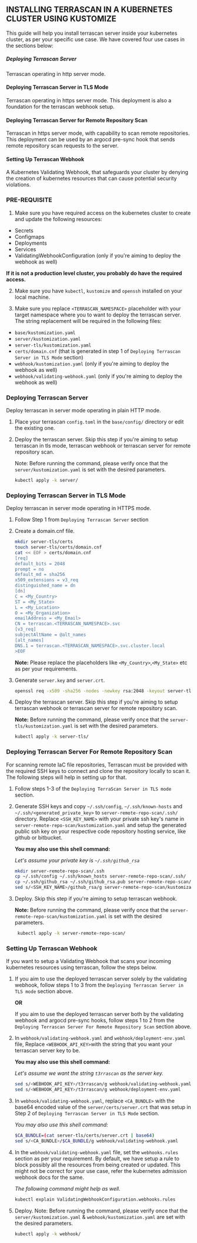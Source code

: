 ## INSTALLING TERRASCAN IN A KUBERNETES CLUSTER USING KUSTOMIZE

This guide will help you install terrascan server inside your kubernetes cluster, as per your specific use case.
We have covered four use cases in the sections below:

  ##### Deploying Terrascan Server
  Terrascan operating in http server mode.

  #### Deploying Terrascan Server in TLS Mode
  Terrascan operating in https server mode. This deployment is also a foundation for the terrascan webhook setup.

  #### Deploying Terrascan Server for Remote Repository Scan
  Terrascan in https server mode, with capability to scan remote repositories. This deployment can be used by an
  argocd pre-sync hook that sends remote repository scan requests to the server.

  #### Setting Up Terrascan Webhook
  A Kubernetes Validating Webhook, that safeguards your cluster by denying the creation of kubernetes resources that
  can cause potential security violations.

### PRE-REQUISITE
1. Make sure you have required access on the kubernetes cluster to create and update the following resources:

  - Secrets
  - Configmaps
  - Deployments
  - Services
  - ValidatingWebhookConfiguration (only if you're aiming to deploy the webhook as well)

  **If it is not a production level cluster, you probably do have the required access.**

2. Make sure you have `kubectl`, `kustomize` and `openssh` installed on your local machine.

3. Make sure you replace `<TERRASCAN_NAMESPACE>` placeholder with your target namespace where you to want to deploy the
terrascan server. The string replacement will be required in the following files:

  - `base/kustomization.yaml`
  - `server/kustomization.yaml`
  - `server-tls/kustomization.yaml`
  - `certs/domain.cnf` (that is generated in step 1 of `Deploying Terrascan Server in TLS Mode` section)
  - `webhook/kustomization.yaml` (only if you're aiming to deploy the webhook as well)
  - `webhook/validating-webhook.yaml` (only if you're aiming to deploy the webhook as well)

### Deploying Terrascan Server

Deploy terrascan in server mode operating in plain HTTP mode.

1. Place your terrascan `config.toml` in the `base/config/` directory or edit the existing one.

2. Deploy the terrascan server. Skip this step if you're aiming to setup terrascan in tls mode, terrascan webhook or
   terrascan server for remote repository scan.

   Note: Before running the command, please verify once that the `server/kustomization.yaml` is set with the desired parameters.

    ```bash
    kubectl apply -k server/
    ```

### Deploying Terrascan Server in TLS Mode

Deploy terrascan in server mode operating in HTTPS mode.

1. Follow Step 1 from `Deploying Terrascan Server` section

2. Create a domain.cnf file.

    ```bash
    mkdir server-tls/certs
    touch server-tls/certs/domain.cnf
    cat << EOF > certs/domain.cnf
    [req]
    default_bits = 2048
    prompt = no
    default_md = sha256
    x509_extensions = v3_req
    distinguished_name = dn
    [dn]
    C = <My_Country>
    ST = <My_State>
    L = <My_Location>
    O = <My_Organization>
    emailAddress = <My_Email>
    CN = terrascan.<TERRASCAN_NAMESPACE>.svc
    [v3_req]
    subjectAltName = @alt_names
    [alt_names]
    DNS.1 = terrascan.<TERRASCAN_NAMESPACE>.svc.cluster.local
    >EOF
    ```

    **Note:** Please replace the placeholders like `<My_Country>`,`<My_State>` etc as per your requirements.

3. Generate `server.key` and `server.crt`.

    ```bash
    openssl req -x509 -sha256 -nodes -newkey rsa:2048 -keyout server-tls/certs/server.key -out server-tls/certs/server.crt -config server-tls/certs/domain.cnf
    ```

4. Deploy the terrascan server. Skip this step if you're aiming to setup terrascan webhook or terrascan server for remote repository scan.

   **Note:** Before running the command, please verify once that the `server-tls/kustomization.yaml` is set with the desired parameters.

    ```bash
    kubectl apply -k server-tls/
    ```

### Deploying Terrascan Server For Remote Repository Scan

For scanning remote IaC file repositories, Terrascan must be provided with the required SSH keys to connect and clone the
repository locally to scan it. The following steps will help in setting up for that.

1. Follow steps 1-3 of the `Deploying TerraScan Server in TLS mode` section.

2. Generate SSH keys and copy `~/.ssh/config`, `~/.ssh/known-hosts` and `~/.ssh/<generated_private_key>` to
   `server-remote-repo-scan/.ssh/` directory. Replace `<SSH_KEY_NAME>` with your private ssh key's name in
   `server-remote-repo-scan/kustomization.yaml` and setup the generated public ssh key on your respective code repository
   hosting service, like github or bitbucket.

   **You may also use this shell command:**

   _Let's assume your private key is `~/.ssh/github_rsa`_

    ```bash
    mkdir server-remote-repo-scan/.ssh
    cp ~/.ssh/config ~/.ssh/known_hosts server-remote-repo-scan/.ssh/
    cp ~/.ssh/github_rsa ~/.ssh/github_rsa.pub server-remote-repo-scan/.ssh/
    sed s/<SSH_KEY_NAME>/github_rsa/g server-remote-repo-scan/kustomization.yaml
    ```

3. Deploy. Skip this step if you're aiming to setup terrascan webhook.

   **Note:** Before running the command, please verify once that the `server-remote-repo-scan/kustomization.yaml` is set
   with the desired parameters.

   ```bash
    kubectl apply -k server-remote-repo-scan/
    ```

### Setting Up Terrascan Webhook
If you want to setup a Validating Webhook that scans your incoming kubernetes resources using terrascan,
follow the steps below.

1. If you aim to use the deployed terrascan server solely by the validating webhook, follow steps 1 to 3 from the
   `Deploying Terrascan Server in TLS mode` section above.

   **OR**

   If you aim to use the deployed terrascan server both by the validating webhook and argocd pre-sync hooks, follow steps 1 to 2 from the
   `Deploying Terrascan Server For Remote Repository Scan` section above.

2. In `webhook/validating-webhook.yaml` and `webhook/deployment-env.yaml` file, Replace `<WEBHOOK_API_KEY>`with the string that
   you want your terrascan server key to be.

   **You may also use this shell command:**

   *Let's assume we want the string `t3rrascan` as the server key.*

    ```bash
    sed s/<WEBHOOK_API_KEY>/t3rrascan/g webhook/validating-webhook.yaml
    sed s/<WEBHOOK_API_KEY>/t3rrascan/g webhook/deployment-env.yaml
    ```

3. In `webhook/validating-webhook.yaml`, replace `<CA_BUNDLE>` with the base64 encoded value of the
   `server/certs/server.crt` that was setup in Step 2 of `Deploying Terrascan Server in TLS Mode` section.

   *You may also use this shell command:*

    ```bash
    $CA_BUNDLE=(cat server-tls/certs/server.crt | base64)
    sed s/<CA_BUNDLE>/$CA_BUNDLE/g webhook/validating-webhook.yaml
    ```

4. In the `webhook/validating-webhook.yaml` file, set the `webhooks.rules` section as per your requirement. By default,
   we have setup a rule to block possibly all the resources from being created or updated. This might not be correct for
   your use case, refer the kubernetes admission webhook docs for the same.

   *The following command might help as well.*
    ```bash
    kubectl explain ValidatingWebhookConfiguration.webhooks.rules
    ```

5. Deploy.
   Note: Before running the command, please verify once that the `server/kustomization.yaml` & `webhook/kustomization.yaml`
         are set with the desired parameters.

    ```bash
    kubectl apply -k webhook/
    ```
